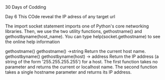 30 Days of Codding 

Day 6 
This COde reveal the IP adress of any target url 


The import socket statement imports one of Python's core networking libraries. Then, we use 
the two utility functions, gethostname() and gethostbyname(host_name).
You can type help(socket.gethostname) to see the online help information


gethostname()
 gethostname() ->string 
 Return the current host name. 
gethostbyname() 
 gethostbyname(host) -> address 
 Return the IP address (a string of the form '255.255.255.255') for a host.
The first function takes no parameter and returns the current or localhost name. The second 
function takes a single hostname parameter and returns its IP address.
